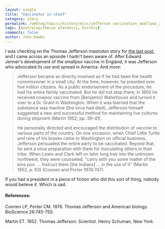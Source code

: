 ```yaml
---
layout: single 
title: "Vaccinator in chief" 
category: story
permalink: /weblog/topics/history/misc/jefferson_vaccination_smallpox_2007.html
tags: [Australopithecus afarensis, history] 
comments: false 
author: John Hawks 
---
```



<p>
I was checking on the Thomas Jefferson mastodon story for <a href="http://johnhawks.net/weblog/topics/history/misc/classical_paleontology_afarensis_review_2007.html">the last post</a>, and I came across an episode I hadn't been aware of. After Edward Jenner's development of the smallpox vaccine in England, it was Jefferson who advocated its use and spread in America. And more:
</p>

<blockquote>Jefferson became as directly involved as if he had been the health commissioner in a small city. At the time, however, he presided over five million citizens. As a public endorsement of the procedure, he had his entire family vaccinated. But he did not stop there; in 1800 he received cowpox vaccine from [Benjamin] Waterhouse and turned it over to a Dr. Grant in Washington. When it was learned that the substance was inactive (the virus had died), Jefferson himself suggested a new and successful method for maintaining live cultures during shipment (Martin 1952; pp. 39-41).</blockquote>

<blockquote>He personally directed and encouraged the distribution of vaccine to various parts of the country. On one occasion, when Chief Little Turtle and nine of his braves came to Washington on official business, Jefferson persuaded the entire party to be vaccinated. Beyond that, he sent a virus preparation with them for inoculating others in their tribe. When Lewis and Clark left on tehir long trek into the unknown northwest, they were counseled, "carry with you some matter of the kine pox. ... Instruct them [the Indians] ... in the use of it" (Martin 1952, p. 63) (Coonen and Porter 1976:747). </blockquote>

<p>
If you had a president in a piece of fiction who did this sort of thing, nobody would believe it. Which is sad. 
</p>

<h4>References:</h4>

<p class="cite">Coonen LP, Porter CM. 1976. Thomas Jefferson and American biology. BioScience 26:745-750. </p>

<p class="cite">Martin ET. 1952. Thomas Jefferson: Scientist. Henry Schuman, New York. </p>

